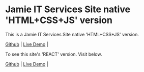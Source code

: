 # Jamie IT Services Site native 'HTML+CSS+JS' version

This is a Jamie IT Services Site native 'HTML+CSS+JS' version.

[Github](https://github.com/JamieChen007/Jamie_IT_Services_site) | [Live Demo](https://jamieitservices.netlify.app/html/) |

To see this site's 'REACT' version. Visit below.

[Github](https://github.com/JamieChen007/Jamie_IT_Services_site_React) | [Live Demo](https://jamieitservicesreact.netlify.app/) |
